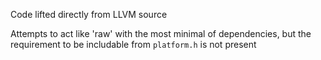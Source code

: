 Code lifted directly from LLVM source

Attempts to act like 'raw' with the most minimal of dependencies, but the requirement to be
includable from `platform.h` is not present